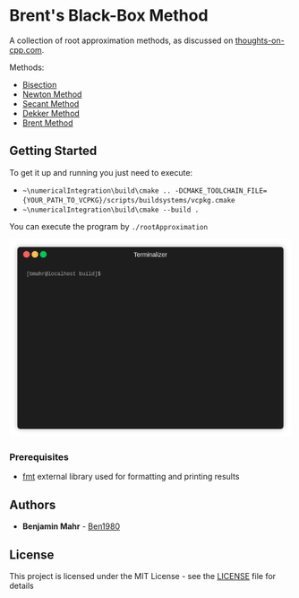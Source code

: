 # Brent's Black-Box Method

A collection of root approximation methods, as discussed on [thoughts-on-cpp.com](https://thoughts-on-cpp.com).

Methods:
 - [Bisection](https://en.wikipedia.org/wiki/Bisection_method)
 - [Newton Method](https://en.wikipedia.org/wiki/Newton%27s_method)
 - [Secant Method](https://en.wikipedia.org/wiki/Secant_method)
 - [Dekker Method](https://en.wikipedia.org/wiki/Brent's_method#Dekker's_method)
 - [Brent Method](https://en.wikipedia.org/wiki/Brent%27s_method)

## Getting Started

To get it up and running you just need to execute:
- `~\numericalIntegration\build\cmake .. -DCMAKE_TOOLCHAIN_FILE={YOUR_PATH_TO_VCPKG}/scripts/buildsystems/vcpkg.cmake`
- `~\numericalIntegration\build\cmake --build .`

You can execute the program by `./rootApproximation`

![Screen capture of programm execution](rootApproximation.gif)

### Prerequisites

- [fmt](http://fmtlib.net/latest/index.html) external library used for formatting and printing results

## Authors

* **Benjamin Mahr** - [Ben1980](https://github.com/Ben1980)

## License

This project is licensed under the MIT License - see the [LICENSE](LICENSE) file for details
